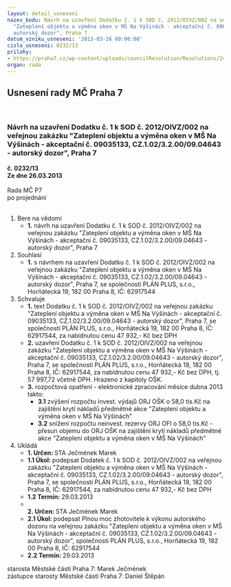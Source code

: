 ```yaml
---
layout: detail_usneseni
nazev_bodu: Návrh na uzavření Dodatku č. 1 k SOD č. 2012/OIVZ/002 na veřejnou zakázku
  "Zateplení objektu a výměna oken v MŠ Na Výšinách - akceptační č. 09035133, CZ.1.02/3.2.00/09.04643  -
  autorský dozor", Praha 7
datum_vzniku_usneseni: '2013-03-26 00:00:00'
cislo_usneseni: 0232/13
prilohy:
- https://praha7.cz/wp-content/uploads/councilResolution/Resolutions/24149/17-13-1._dodatek_-op.doc
organ: rada
---
```

<div id="ucUsn_pList" class="usn">
	<span><h2>Usnesení rady MČ Praha 7 </h2>
<br></span><div class="standBody">
<span><h3>Návrh na uzavření Dodatku č. 1 k SOD č. 2012/OIVZ/002 na veřejnou zakázku "Zateplení objektu a výměna oken v MŠ Na Výšinách - akceptační č. 09035133, CZ.1.02/3.2.00/09.04643  - autorský dozor", Praha 7</h3></span><div class="center">
		<strong>č. 0232/13</strong><br>
	</div>
<div class="center">
		<strong>Ze dne 26.03.2013</strong><br><br>
	</div>Rada MČ P7<br> po projednání<br><br><ol>
<li>Bere na vědomí<ul><li>
<strong>1.</strong> návrh na uzavření Dodatku č. 1 k SOD č. 2012/OIVZ/002 na veřejnou zakázku "Zateplení objektu a výměna oken v MŠ Na Výšinách - akceptační č. 09035133, CZ.1.02/3.2.00/09.04643  - autorský dozor", Praha 7</li></ul>
</li>
<li>Souhlasí<ul><li>
<strong>1.</strong> s návrhem na uzavření Dodatku č. 1 k SOD č. 2012/OIVZ/002 na veřejnou zakázku "Zateplení objektu a výměna oken v MŠ Na Výšinách - akceptační č. 09035133, CZ.1.02/3.2.00/09.04643  - autorský dozor", Praha 7, se společností PLÁN PLUS, s.r.o., Horňátecká 19, 182 00 Praha 8, IČ: 62917544</li></ul>
</li>
<li>Schvaluje<ul>
<li>
<strong>1.</strong> text Dodatku č. 1 k SOD č. 2012/OIVZ/002 na veřejnou zakázku "Zateplení objektu a výměna oken v MŠ Na Výšinách - akceptační č. 09035133, CZ.1.02/3.2.00/09.04643  - autorský dozor", Praha 7, se společností PLÁN PLUS, s.r.o., Horňátecká 19, 182 00 Praha 8, IČ: 62917544, za nabídnutou cenu 47 932,-  Kč bez DPH </li>
<li>
<strong>2.</strong> uzavření Dodatku č. 1 k SOD č. 2012/OIVZ/002 na veřejnou zakázku "Zateplení objektu a výměna oken v MŠ Na Výšinách - akceptační č. 09035133, CZ.1.02/3.2.00/09.04643  - autorský dozor", Praha 7, se společností PLÁN PLUS, s.r.o., Horňátecká 19, 182 00 Praha 8, IČ: 62917544, za nabídnutou cenu 47 932,- Kč bez DPH, tj. 57 997,72 včetně DPH. Hrazeno z kapitoly OŠK. </li>
<li>
<strong>3.</strong> rozpočtová opatření - elektronické zpracování měsíce dubna 2013 takto:<ul>
<li>
<strong>3.1</strong> zvýšení rozpočtu invest. výdajů ORJ OŠK o 58,0  tis.Kč  na zajištění krytí nákladů předmětné akce "Zateplení objektu a výměna oken v MŠ Na Výšinách"</li>
<li>
<strong>3.2</strong> snížení rozpočtu neinvest. rezervy ORJ OFI o 58,0 tis.Kč  - přesun objemu do ORJ OŠK na zajištění krytí nákladů  předmětné akce "Zateplení objektu a výměna oken v MŠ Na Výšinách"</li>
</ul>
</li>
</ul>
</li>
<li>Ukládá<ul>
<li>
<strong>1. Určen: </strong>STA Ječmének Marek</li>
<li>
<strong>1.1 Úkol: </strong>podepsat Dodatek č. 1 k SOD č. 2012/OIVZ/002 na veřejnou zakázku "Zateplení objektu a výměna oken v MŠ Na Výšinách - akceptační č. 09035133, CZ.1.02/3.2.00/09.04643  - autorský dozor", Praha 7, se společností PLÁN PLUS, s.r.o., Horňátecká 19, 182 00 Praha 8, IČ: 62917544, za nabídnutou cenu 47 932,- Kč bez DPH </li>
<li>
<strong>1.2 Termín: </strong>29.03.2013</li>
<li>
<strong><br>2. Určen: </strong>STA Ječmének Marek</li>
<li>
<strong>2.1 Úkol: </strong>podepsat Plnou moc zhotovitele k výkonu autorského dozoru  na veřejnou zakázku "Zateplení objektu a výměna oken v MŠ Na Výšinách - akceptační č. 09035133, CZ.1.02/3.2.00/09.04643  - autorský dozor", společnosti PLÁN PLUS, s.r.o., Horňátecká 19, 182 00 Praha 8, IČ: 62917544</li>
<li>
<strong>2.2 Termín: </strong>29.03.2013</li>
</ul>
</li>
</ol>starosta Městské části Praha 7: Marek Ječmének<br>zástupce starosty Městské části Praha 7: Daniel Štěpán 
</div>
</div>